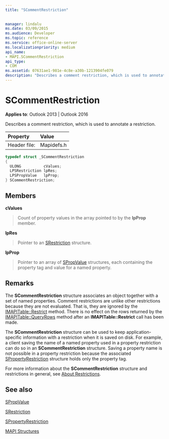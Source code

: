 ```yaml
---
title: "SCommentRestriction"
 
 
manager: lindalu
ms.date: 03/09/2015
ms.audience: Developer
ms.topic: reference
ms.service: office-online-server
ms.localizationpriority: medium
api_name:
- MAPI.SCommentRestriction
api_type:
- COM
ms.assetid: 07631ae1-981e-4c8e-a30b-1213904fe079
description: "Describes a comment restriction, which is used to annotate a restriction. Comment restrictions are unlike other restrictions because they are not evaluated."
---
```


# SCommentRestriction

  
  
**Applies to**: Outlook 2013 | Outlook 2016 
  
Describes a comment restriction, which is used to annotate a restriction. 
  
|Property |Value |
|:-----|:-----|
|Header file:  <br/> |Mapidefs.h  <br/> |
   
```cpp
typedef struct _SCommentRestriction
{
  ULONG          cValues;
  LPSRestriction lpRes;
  LPSPropValue   lpProp;
} SCommentRestriction;

```

## Members

 **cValues**
  
> Count of property values in the array pointed to by the **lpProp** member. 
    
 **lpRes**
  
> Pointer to an [SRestriction](srestriction.md) structure. 
    
 **lpProp**
  
> Pointer to an array of [SPropValue](spropvalue.md) structures, each containing the property tag and value for a named property. 
    
## Remarks

The **SCommentRestriction** structure associates an object together with a set of named properties. Comment restrictions are unlike other restrictions because they are not evaluated. That is, they are ignored by the [IMAPITable::Restrict](imapitable-restrict.md) method. There is no effect on the rows returned by the [IMAPITable::QueryRows](imapitable-queryrows.md) method after an **IMAPITable::Restrict** call has been made. 
  
The **SCommentRestriction** structure can be used to keep application-specific information with a restriction when it is saved on disk. For example, a client saving the name of a named property used in a property restriction can do so in an **SCommentRestriction** structure. Saving a property name is not possible in a property restriction because the associated [SPropertyRestriction](spropertyrestriction.md) structure holds only the property tag. 
  
For more information about the **SCommentRestriction** structure and restrictions in general, see [About Restrictions](about-restrictions.md). 
  
## See also



[SPropValue](spropvalue.md)
  
[SRestriction](srestriction.md)
  
[SPropertyRestriction](spropertyrestriction.md)


[MAPI Structures](mapi-structures.md)

